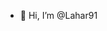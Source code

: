 - 👋 Hi, I’m @Lahar91


<!---
Lahar91/Lahar91 is a ✨ special ✨ repository because its `README.md` (this file) appears on your GitHub profile.
You can click the Preview link to take a look at your changes.
--->
